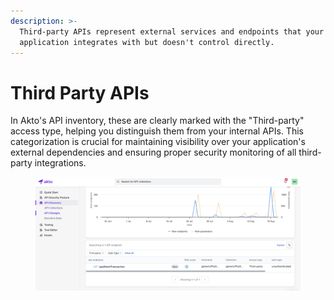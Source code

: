 ```yaml
---
description: >-
  Third-party APIs represent external services and endpoints that your
  application integrates with but doesn't control directly.
---
```


# Third Party APIs

In Akto's API inventory, these are clearly marked with the "Third-party" access type, helping you distinguish them from your internal APIs. This categorization is crucial for maintaining visibility over your application's external dependencies and ensuring proper security monitoring of all third-party integrations.

<figure><img src="../../.gitbook/assets/image (1) (1) (1) (1) (1) (1) (1) (1) (1) (1) (1) (1) (1) (1) (1) (1) (1) (1) (1) (1) (1) (1) (1) (1) (1) (1) (1) (1).png" alt=""><figcaption></figcaption></figure>
